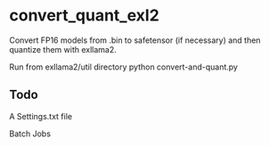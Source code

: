 # convert_quant_exl2
Convert FP16 models from .bin to safetensor (if necessary) and then quantize them with exllama2.

Run from exllama2/util directory
python convert-and-quant.py

## Todo
A Settings.txt file

Batch Jobs
